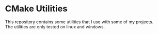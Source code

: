 CMake Utilities
===

This repository contains some utilities that I use with some of my projects.
The utilities are only tested on linux and windows.
